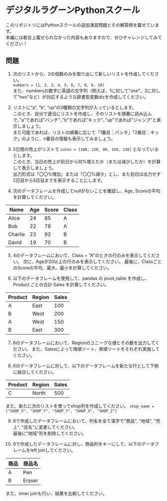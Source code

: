 # デジタルラグーンPythonスクール
このリポジトリにはPythonスクールの追加演習問題とその解答例を載せています。  
本編には都合上載せられなかった内容もありますので、ぜひチャレンジしてみてください！

## 問題
1. 次のリストから、2の倍数のみを取り出して新しいリストを作成してください。  
`numbers = [1, 2, 3, 4, 5, 6, 7, 8, 9, 10]`  
また、numbersの数字に英語の文字列（例えば、1に対して"one"、2に対して"two"など）が対応するような辞書型変数dicを作成してください。

3. リストに”a”, ”b”, ”up”の3種類の文字列が入っているとします。  
このとき、自分で適当にリストを作成し、そのリストを順番に読み込んで、”a”であれば”パンチ”、”b”であれば”キック”、”up”であれば”ジャンプ”と表示しましょう。  
また可能であれば、リストの順番に応じて「1番目：パンチ」「2番目：キック」のように、n番目の情報も表示してみましょう。  

4. 5日間の売上がリストで `sales = [100, 120, 90, 150, 130]` となっているとします。  
このとき、当日の売上が前日から何%増えたか（または減少したか）を計算して表示しましょう。  
出力形式は「〇〇%増加」または「〇〇%減少」とし、また初日は出力せず2日目から5日目までを表示することにします。

5. 次のデータフレームを作成してnullがないことを確認し、Age, Scoreの平均を計算してください。
   
| Name     | Age | Score | Class |
|----------|-----|-------|-------|
| Alice    | 24  | 85    | A     |
| Bob      | 22  | 78    | A     |
| Charlie  | 23  | 92    | B     |
| David    | 19  | 70    | B     |

5. 4のデータフレームにおいて、Class = "A"のときの行のみを表示してください。
次に、Ageが20以上の行のみを表示してください。
最後に、ClassごとのScoreの平均、最大、最小を計算してください。

6. 以下のデータフレームを使用して、pandas の pivot_table を作成し、Product ごとの合計 Sales を計算してください。  

| Product | Region | Sales |
|---------|--------|-------|
| A       | East   | 100   |
| B       | West   | 200   |
| A       | West   | 150   |
| B       | East   | 300   |

7. 6のデータフレームにおいて、Regionのユニークな値とその数を出力してください。
また、Salesによって降順ソート、昇順ソートをそれぞれ実施してください。

8. 6のデータフレームに対して、以下のデータフレームを新たな行として下側に結合してください。  

| Product | Region | Sales |
|---------|--------|-------|
| C       | North  | 500   |

また、新たに次のリストを使ってshop列を作成してください。
`shop_name = ["SHOP_X", "SHOP_Y", "SHOP_Y", "SHOP_X", "SHOP_Z"]`

9. 8で作成したデータフレームにおいて、列名を全て漢字で"商品", "地域", "売上", "店名"に変更してください。  
最後に"地域"列を削除してください。

10. 9で作成したデータフレームに対し、商品列をキーにして、以下のデータフレームをleft joinしてください。

| 商品     | 商品名 | 
|---------|-------|
| A       | Pen   |
| B       | Eraser|

また、inner joinも行い、結果を比較してください。



